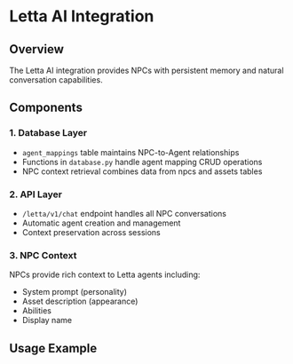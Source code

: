 # Letta AI Integration

## Overview
The Letta AI integration provides NPCs with persistent memory and natural conversation capabilities. 

## Components

### 1. Database Layer
- `agent_mappings` table maintains NPC-to-Agent relationships
- Functions in `database.py` handle agent mapping CRUD operations
- NPC context retrieval combines data from npcs and assets tables

### 2. API Layer
- `/letta/v1/chat` endpoint handles all NPC conversations
- Automatic agent creation and management
- Context preservation across sessions

### 3. NPC Context
NPCs provide rich context to Letta agents including:
- System prompt (personality)
- Asset description (appearance)
- Abilities
- Display name

## Usage Example 